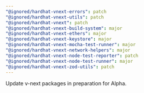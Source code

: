 ```yaml
---
"@ignored/hardhat-vnext-errors": patch
"@ignored/hardhat-vnext-utils": patch
"@ignored/hardhat-vnext": patch
"@ignored/hardhat-vnext-build-system": major
"@ignored/hardhat-vnext-ethers": major
"@ignored/hardhat-vnext-keystore": major
"@ignored/hardhat-vnext-mocha-test-runner": major
"@ignored/hardhat-vnext-network-helpers": major
"@ignored/hardhat-vnext-node-test-reporter": patch
"@ignored/hardhat-vnext-node-test-runner": major
"@ignored/hardhat-vnext-zod-utils": patch
---
```


Update v-next packages in preparation for Alpha.
